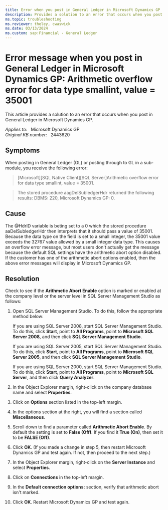 ```yaml
---
title: Error when you post in General Ledger in Microsoft Dynamics GP
description: Provides a solution to an error that occurs when you post in General Ledger in Microsoft Dynamics GP.
ms.topic: troubleshooting
ms.reviewer: theley, cwaswick
ms.date: 03/13/2024
ms.custom: sap:Financial - General Ledger
---
```

# Error message when you post in General Ledger in Microsoft Dynamics GP: Arithmetic overflow error for data type smallint, value = 35001

This article provides a solution to an error that occurs when you post in General Ledger in Microsoft Dynamics GP.

_Applies to:_ &nbsp; Microsoft Dynamics GP  
_Original KB number:_ &nbsp; 2443620

## Symptoms

When posting in General Ledger (GL) or posting through to GL in a sub-module, you receive the following error:

> [Microsoft][SQL Native Client][SQL Server]Arithmetic overflow error for data type smallint, value = 35001.

> The stored procedure aagDelSubledgerHdr returned the following results: DBMS: 220, Microsoft Dynamics GP: 0.

## Cause

The @HdrID variable is beting set to a 0 which the stored procedure aaDelSubledgerHdr then interprets that it should pass a value of 35001. Because the data type on the field is set to a small integer, the 35001 value exceeds the 32767 value allowed by a small integer data type. This causes an overflow error message, but most users don't actually get the message because the default SQL settings have the arithmetic abort option disabled. If the customer has one of the arithmetic abort options enabled, then the above error messages will display in Microsoft Dynamics GP.

## Resolution

Check to see if the **Arithmetic Abort Enable** option is marked or enabled at the company level or the server level in SQL Server Management Studio as follows:

1. Open SQL Server Management Studio. To do this, follow the appropriate method below:

    If you are using SQL Server 2008, start SQL Server Management Studio. To do this, click **Start**, point to **All Programs**, point to **Microsoft SQL Server 2008**, and then click **SQL Server Management Studio**.

    If you are using SQL Server 2005, start SQL Server Management Studio. To do this, click **Start**, point to **All Programs**, point to **Microsoft SQL Server 2005**, and then click **SQL Server Management Studio**.

    If you are using SQL Server 2000, start SQL Server Management Studio. To do this, click **Start**, point to **All Programs**, point to **Microsoft SQL Server**, and then click **Query Analyzer**.

2. In the Object Explorer margin, right-click on the company database name and select **Properties**.

3. Click on **Options** section listed in the top-left margin.

4. In the options section at the right, you will find a section called  **Miscellaneous**.

5. Scroll down to find a parameter called **Arithmetic Abort Enable**. By default the setting is set to **False (Off)**. If you find it **True (On)**, then set it to be **FALSE (Off)**.

6. Click **OK**. (If you made a change in step 5, then restart Microsoft Dynamics GP and test again. If not, then proceed to the next step.)

7. In the Object Explorer margin, right-click on the **Server Instance** and select **Properties**.

8. Click on **Connections** in the top-left margin.

9. In the **Default connection options:** section, verify that arithmetic abort isn't marked.

10. Click **OK**. Restart Microsoft Dynamics GP and test again.
